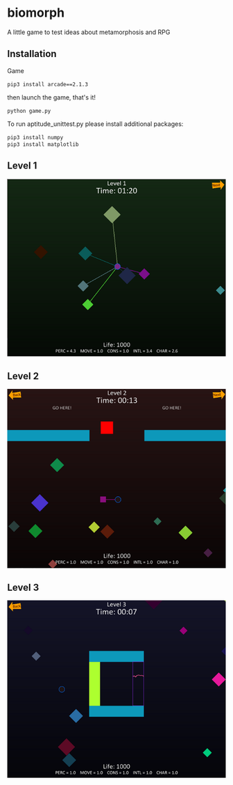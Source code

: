 # biomorph
A little game to test ideas about metamorphosis and RPG

## Installation
Game
```
pip3 install arcade==2.1.3
```

then launch the game, that's it!
```
python game.py
```

To run aptitude_unittest.py please install additional packages:
```
pip3 install numpy
pip3 install matplotlib
```

## Level 1
![](images/biomorph_level1.PNG)

## Level 2
![](images/biomorph_level2.PNG)

## Level 3
![](images/biomorph_level3.PNG)
